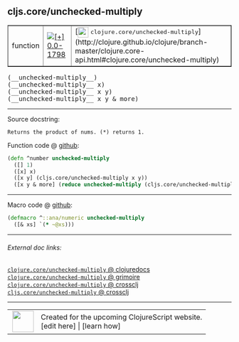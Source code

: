 ## cljs.core/unchecked-multiply



 <table border="1">
<tr>
<td>function</td>
<td><a href="https://github.com/cljsinfo/cljs-api-docs/tree/0.0-1798"><img valign="middle" alt="[+] 0.0-1798" title="Added in 0.0-1798" src="https://img.shields.io/badge/+-0.0--1798-lightgrey.svg"></a> </td>
<td>
[<img height="24px" valign="middle" src="http://i.imgur.com/1GjPKvB.png"> <samp>clojure.core/unchecked-multiply</samp>](http://clojure.github.io/clojure/branch-master/clojure.core-api.html#clojure.core/unchecked-multiply)
</td>
</tr>
</table>


 <samp>
(__unchecked-multiply__)<br>
</samp>
 <samp>
(__unchecked-multiply__ x)<br>
</samp>
 <samp>
(__unchecked-multiply__ x y)<br>
</samp>
 <samp>
(__unchecked-multiply__ x y & more)<br>
</samp>

---





Source docstring:

```
Returns the product of nums. (*) returns 1.
```


Function code @ [github](https://github.com/clojure/clojurescript/blob/r3269/src/main/cljs/cljs/core.cljs#L2265-L2270):

```clj
(defn ^number unchecked-multiply
  ([] 1)
  ([x] x)
  ([x y] (cljs.core/unchecked-multiply x y))
  ([x y & more] (reduce unchecked-multiply (cljs.core/unchecked-multiply x y) more)))
```

<!--
Repo - tag - source tree - lines:

 <pre>
clojurescript @ r3269
└── src
    └── main
        └── cljs
            └── cljs
                └── <ins>[core.cljs:2265-2270](https://github.com/clojure/clojurescript/blob/r3269/src/main/cljs/cljs/core.cljs#L2265-L2270)</ins>
</pre>

-->

---

Macro code @ [github](https://github.com/clojure/clojurescript/blob/r3269/src/main/clojure/cljs/core.clj#L460-L461):

```clj
(defmacro ^::ana/numeric unchecked-multiply
  ([& xs] `(* ~@xs)))
```

<!--
Repo - tag - source tree - lines:

 <pre>
clojurescript @ r3269
└── src
    └── main
        └── clojure
            └── cljs
                └── <ins>[core.clj:460-461](https://github.com/clojure/clojurescript/blob/r3269/src/main/clojure/cljs/core.clj#L460-L461)</ins>
</pre>
-->

---


###### External doc links:

[`clojure.core/unchecked-multiply` @ clojuredocs](http://clojuredocs.org/clojure.core/unchecked-multiply)<br>
[`clojure.core/unchecked-multiply` @ grimoire](http://conj.io/store/v1/org.clojure/clojure/1.7.0-beta3/clj/clojure.core/unchecked-multiply/)<br>
[`clojure.core/unchecked-multiply` @ crossclj](http://crossclj.info/fun/clojure.core/unchecked-multiply.html)<br>
[`cljs.core/unchecked-multiply` @ crossclj](http://crossclj.info/fun/cljs.core.cljs/unchecked-multiply.html)<br>

---

 <table>
<tr><td>
<img valign="middle" align="right" width="48px" src="http://i.imgur.com/Hi20huC.png">
</td><td>
Created for the upcoming ClojureScript website.<br>
[edit here] | [learn how]
</td></tr></table>

[edit here]:https://github.com/cljsinfo/cljs-api-docs/blob/master/cljsdoc/cljs.core_unchecked-multiply.cljsdoc
[learn how]:https://github.com/cljsinfo/cljs-api-docs/wiki/cljsdoc-files

<!--

This information was too distracting to show to readers, but I'll leave it
commented here since it is helpful to:

- pretty-print the data used to generate this document
- and show how to retrieve that data



The API data for this symbol:

```clj
{:return-type number,
 :ns "cljs.core",
 :name "unchecked-multiply",
 :signature ["[]" "[x]" "[x y]" "[x y & more]"],
 :history [["+" "0.0-1798"]],
 :type "function",
 :full-name-encode "cljs.core_unchecked-multiply",
 :source {:code "(defn ^number unchecked-multiply\n  ([] 1)\n  ([x] x)\n  ([x y] (cljs.core/unchecked-multiply x y))\n  ([x y & more] (reduce unchecked-multiply (cljs.core/unchecked-multiply x y) more)))",
          :title "Function code",
          :repo "clojurescript",
          :tag "r3269",
          :filename "src/main/cljs/cljs/core.cljs",
          :lines [2265 2270]},
 :extra-sources [{:code "(defmacro ^::ana/numeric unchecked-multiply\n  ([& xs] `(* ~@xs)))",
                  :title "Macro code",
                  :repo "clojurescript",
                  :tag "r3269",
                  :filename "src/main/clojure/cljs/core.clj",
                  :lines [460 461]}],
 :full-name "cljs.core/unchecked-multiply",
 :clj-symbol "clojure.core/unchecked-multiply",
 :docstring "Returns the product of nums. (*) returns 1."}

```

Retrieve the API data for this symbol:

```clj
;; from Clojure REPL
(require '[clojure.edn :as edn])
(-> (slurp "https://raw.githubusercontent.com/cljsinfo/cljs-api-docs/catalog/cljs-api.edn")
    (edn/read-string)
    (get-in [:symbols "cljs.core/unchecked-multiply"]))
```

-->
